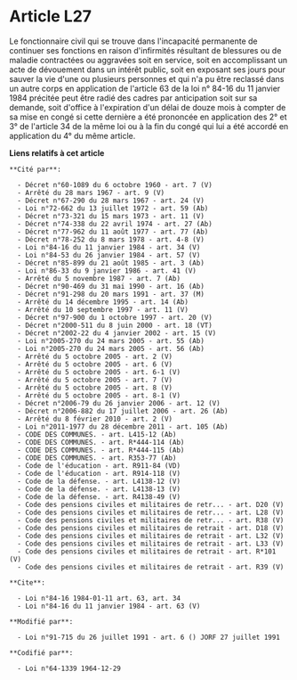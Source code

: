 # Article L27

Le fonctionnaire civil qui se trouve dans l'incapacité permanente de continuer ses fonctions en raison d'infirmités résultant
de blessures ou de maladie contractées ou aggravées soit en service, soit en accomplissant un acte de dévouement dans un
intérêt public, soit en exposant ses jours pour sauver la vie d'une ou plusieurs personnes et qui n'a pu être reclassé dans
un autre corps en application de l'article 63 de la loi n° 84-16 du 11 janvier 1984 précitée peut être radié des cadres par
anticipation soit sur sa demande, soit d'office à l'expiration d'un délai de douze mois à compter de sa mise en congé si
cette dernière a été prononcée en application des 2° et 3° de l'article 34 de la même loi ou à la fin du congé qui lui a été
accordé en application du 4° du même article.

**Liens relatifs à cet article**

	**Cité par**:

	  - Décret n°60-1089 du 6 octobre 1960 - art. 7 (V)
	  - Arrêté du 28 mars 1967 - art. 9 (V)
	  - Décret n°67-290 du 28 mars 1967 - art. 24 (V)
	  - Loi n°72-662 du 13 juillet 1972 - art. 59 (Ab)
	  - Décret n°73-321 du 15 mars 1973 - art. 11 (V)
	  - Décret n°74-338 du 22 avril 1974 - art. 27 (Ab)
	  - Décret n°77-962 du 11 août 1977 - art. 77 (Ab)
	  - Décret n°78-252 du 8 mars 1978 - art. 4-8 (V)
	  - Loi n°84-16 du 11 janvier 1984 - art. 34 (V)
	  - Loi n°84-53 du 26 janvier 1984 - art. 57 (V)
	  - Décret n°85-899 du 21 août 1985 - art. 3 (Ab)
	  - Loi n°86-33 du 9 janvier 1986 - art. 41 (V)
	  - Arrêté du 5 novembre 1987 - art. 7 (Ab)
	  - Décret n°90-469 du 31 mai 1990 - art. 16 (Ab)
	  - Décret n°91-298 du 20 mars 1991 - art. 37 (M)
	  - Arrêté du 14 décembre 1995 - art. 14 (Ab)
	  - Arrêté du 10 septembre 1997 - art. 11 (V)
	  - Décret n°97-900 du 1 octobre 1997 - art. 20 (V)
	  - Décret n°2000-511 du 8 juin 2000 - art. 18 (VT)
	  - Décret n°2002-22 du 4 janvier 2002 - art. 15 (V)
	  - Loi n°2005-270 du 24 mars 2005 - art. 55 (Ab)
	  - Loi n°2005-270 du 24 mars 2005 - art. 56 (Ab)
	  - Arrêté du 5 octobre 2005 - art. 2 (V)
	  - Arrêté du 5 octobre 2005 - art. 6 (V)
	  - Arrêté du 5 octobre 2005 - art. 6-1 (V)
	  - Arrêté du 5 octobre 2005 - art. 7 (V)
	  - Arrêté du 5 octobre 2005 - art. 8 (V)
	  - Arrêté du 5 octobre 2005 - art. 8-1 (V)
	  - Décret n°2006-79 du 26 janvier 2006 - art. 12 (V)
	  - Décret n°2006-882 du 17 juillet 2006 - art. 26 (Ab)
	  - Arrêté du 8 février 2010 - art. 2 (V)
	  - Loi n°2011-1977 du 28 décembre 2011 - art. 105 (Ab)
	  - CODE DES COMMUNES. - art. L415-12 (Ab)
	  - CODE DES COMMUNES. - art. R*444-114 (Ab)
	  - CODE DES COMMUNES. - art. R*444-115 (Ab)
	  - CODE DES COMMUNES. - art. R353-77 (Ab)
	  - Code de l'éducation - art. R911-84 (VD)
	  - Code de l'éducation - art. R914-118 (V)
	  - Code de la défense. - art. L4138-12 (V)
	  - Code de la défense. - art. L4138-13 (V)
	  - Code de la défense. - art. R4138-49 (V)
	  - Code des pensions civiles et militaires de retr... - art. D20 (V)
	  - Code des pensions civiles et militaires de retr... - art. L28 (V)
	  - Code des pensions civiles et militaires de retr... - art. R38 (V)
	  - Code des pensions civiles et militaires de retrait - art. D18 (V)
	  - Code des pensions civiles et militaires de retrait - art. L32 (V)
	  - Code des pensions civiles et militaires de retrait - art. L33 (V)
	  - Code des pensions civiles et militaires de retrait - art. R*101 (V)
	  - Code des pensions civiles et militaires de retrait - art. R39 (V)

	**Cite**:

	  - Loi n°84-16 1984-01-11 art. 63, art. 34
	  - Loi n°84-16 du 11 janvier 1984 - art. 63 (V)

	**Modifié par**:

	  - Loi n°91-715 du 26 juillet 1991 - art. 6 () JORF 27 juillet 1991

	**Codifié par**:

	  - Loi n°64-1339 1964-12-29
